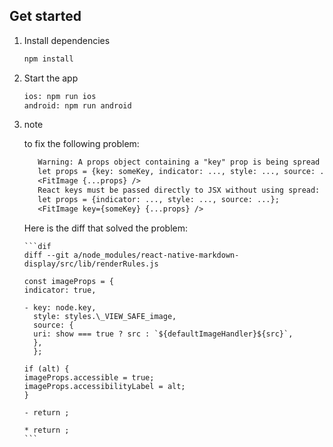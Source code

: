 ## Get started

1. Install dependencies

   ```bash
   npm install
   ```

2. Start the app

   ```bash
   ios: npm run ios
   android: npm run android
   ```

3. note

   to fix the following problem:

   ```diff
      Warning: A props object containing a "key" prop is being spread into JSX:
      let props = {key: someKey, indicator: ..., style: ..., source: ...};
      <FitImage {...props} />
      React keys must be passed directly to JSX without using spread:
      let props = {indicator: ..., style: ..., source: ...};
      <FitImage key={someKey} {...props} />
   ```

   Here is the diff that solved the problem:

   <pre><code>```dif
   diff --git a/node_modules/react-native-markdown-display/src/lib/renderRules.js
   
   const imageProps = {
   indicator: true,
   
   - key: node.key,
     style: styles.\_VIEW_SAFE_image,
     source: {
     uri: show === true ? src : `${defaultImageHandler}${src}`,
     },
     };
   
   if (alt) {
   imageProps.accessible = true;
   imageProps.accessibilityLabel = alt;
   }
   
   - return <FitImage {...imageProps} />;
   
   * return <FitImage key={node.key} {...imageProps} />;
   ```</code></pre>
